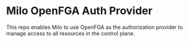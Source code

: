 # Milo OpenFGA Auth Provider

This repo enables Milo to use OpenFGA as the authorization provider to manage
access to all resources in the control plane.
